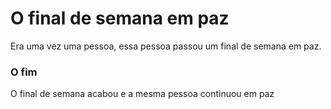 # O final de semana em paz
Era uma vez uma pessoa, essa pessoa passou um final de semana em paz.

### O fim
O final de semana acabou e a mesma pessoa continuou em paz
